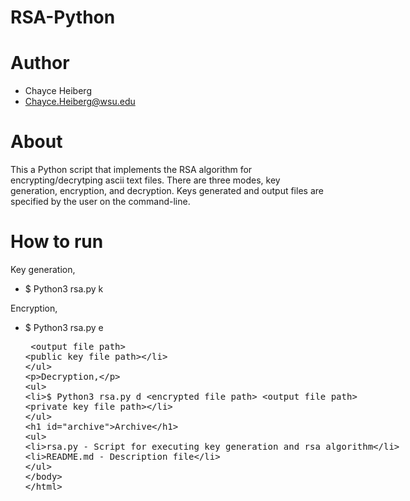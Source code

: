 # RSA-Python

# Author
- Chayce Heiberg
- Chayce.Heiberg@wsu.edu

# About
This a Python script that implements the RSA algorithm for encrypting/decrytping ascii text files.
There are three modes, key generation, encryption, and decryption. Keys generated and output files
are specified by the user on the command-line.

# How to run
Key generation,
   - $ Python3 rsa.py k <public key file path> <private key file path>

Encryption,
   - $ Python3 rsa.py e <plaintext file path> <output file path> <public key file path>

Decryption,
   - $ Python3 rsa.py d <encrypted file path> <output file path> <private key file path>

# Archive

- rsa.py - Script for executing key generation and rsa algorithm
- README.md - Description file